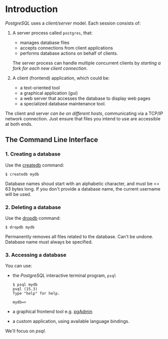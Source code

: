 # Introduction

*PostgreSQL* uses a *client/server* model. Each session consists of:

1. A server process called `postgres`, that:
   - manages database files
   - accepts connections from client applications
   - performs database actions on behalf of clients.

   The server process can handle multiple concurrent clients by *starting a fork for each new client connection*.

2. A client (frontend) application, which could be:
   - a text-oriented tool
   - a graphical application (gui)
   - a web server that accesses the database to display web pages
   - a specialized database maintenance tool.

The client and server *can be on different hosts*, communicating via a TCP/IP network connection. Just ensure that files you intend to use are accessible at both ends.

## The Command Line Interface

### 1. Creating a database

Use the [createdb][createdb] command:

```console
$ createdb mydb
```

Database names shoud start with an alphabetic character, and must be <= 63 bytes long. If you don't provide a database name, the current username will be used.

### 2. Deleting a database

Use the [dropdb][dropdb] command:

```console
$ dropdb mydb
```

Permanently removes all files related to the database. Can't be undone. Database name must always be specified.

[createdb]: https://www.postgresql.org/docs/current/app-createdb.html
[dropdb]: https://www.postgresql.org/docs/current/app-dropdb.html

### 3. Accessing a database

You can use:

- the *PostgreSQL* interactive terminal program, `psql`

  ```console
  $ psql mydb
  psql (15.3)
  Type "help" for help.

  mydb=> 
  ```

- a graphical frontend tool e.g. [pgAdmin](https://www.pgadmin.org/)
- a custom application, using available language bindings.

We'll focus on *psql*.
